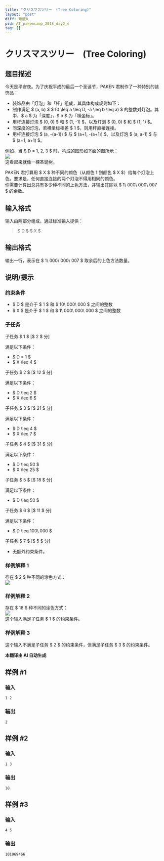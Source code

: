 ```yaml
---
title: "クリスマスツリー　(Tree Coloring)"
layout: "post"
diff: 难度0
pid: AT_pakencamp_2018_day2_e
tag: []
---
```


# クリスマスツリー　(Tree Coloring)

## 题目描述

今天是平安夜。为了庆祝平成的最后一个圣诞节，PAKEN 君制作了一种特别的装饰品：

- 装饰品由「灯泡」和「杆」组成，其具体构成规则如下：
- 制作满足 $ (a, b) $ $ (0 \leq a \leq D, -a \leq b \leq a) $ 的整数对灯泡。其中，$ a $ 为「深度」，$ b $ 为「横坐标」。
- 用杆连接灯泡 $ (0, 0) $ 和 $ (1, -1) $，以及灯泡 $ (0, 0) $ 和 $ (1, 1) $。
- 同深度的灯泡，若横坐标相差 $ 1 $，则用杆直接连接。
- 用杆连接灯泡 $ (a, -(a-1)) $ 与 $ (a+1, -(a+1)) $，以及灯泡 $ (a, a-1) $ 与 $ (a+1, a+1) $。

例如，当 $ D = 1, 2, 3 $ 时，构成的图形如下面的图所示：  
![ ](https://cdn.luogu.com.cn/upload/vjudge_pic/AT_pakencamp_2018_day2_e/a04ddeeff335fde3ac11fad4d0b2fa14bf2ba610.png)  
这看起来就像一棵圣诞树。

PAKEN 君打算用 $ X $ 种不同的颜色（从颜色 1 到颜色 $ X $）给每个灯泡上色。要求是，任何直接连接的两个灯泡不得用相同的颜色。  
你需要计算出总共有多少种不同的上色方法，并输出其除以 $ 1\ 000\ 000\ 007 $ 的余数。

## 输入格式

输入由两部分组成，通过标准输入提供：

> $ D $ $ X $

## 输出格式

输出一行，表示在 $ 1\ 000\ 000\ 007 $ 取余后的上色方法数量。

## 说明/提示

### 约束条件

- $ D $ 是介于 $ 1 $ 和 $ 10\ 000\ 000 $ 之间的整数
- $ X $ 是介于 $ 1 $ 和 $ 1\ 000\ 000\ 000 $ 之间的整数

### 子任务

子任务 $ 1 $ \[$ 2 $ 分\]

满足以下条件：

- $ D = 1 $
- $ X \leq 4 $

子任务 $ 2 $ \[$ 12 $ 分\]

满足以下条件：

- $ D \leq 2 $
- $ X \leq 6 $

子任务 $ 3 $ \[$ 21 $ 分\]

满足以下条件：

- $ D \leq 4 $
- $ X \leq 7 $

子任务 $ 4 $ \[$ 31 $ 分\]

满足以下条件：

- $ D \leq 50 $
- $ X \leq 25 $

子任务 $ 5 $ \[$ 18 $ 分\]

满足以下条件：

- $ D \leq 50 $

子任务 $ 6 $ \[$ 11 $ 分\]

满足以下条件：

- $ D \leq 100\ 000 $

子任务 $ 7 $ \[$ 5 $ 分\]

- 无额外约束条件。

### 样例解释 1

存在 $ 2 $ 种不同的涂色方式：  
![ ](https://img.atcoder.jp/pakencamp-2018-day2/83bf7fd0dc8341157661089dece0219b.png)

### 样例解释 2

存在 $ 18 $ 种不同的涂色方式：  
![ ](https://img.atcoder.jp/pakencamp-2018-day2/9cb66e828bc68ac034393530654430fe.png)  
这个输入满足子任务 $ 1 $ 的约束条件。

### 样例解释 3

这个输入不满足子任务 $ 2 $ 的约束条件，但满足子任务 $ 3 $ 的约束条件。

 **本翻译由 AI 自动生成**

## 样例 #1

### 输入

```
1 2
```

### 输出

```
2
```

## 样例 #2

### 输入

```
1 3
```

### 输出

```
18
```

## 样例 #3

### 输入

```
4 5
```

### 输出

```
101969466
```

